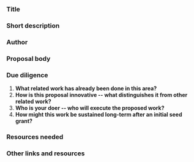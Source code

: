 ### Title

<!-- A short, pithy title for the proposal. -->

### Short description

<!-- A short, one-sentence description of the proposal. -->

### Author

<!-- Put your GitHub username(s) here. The proposal author will "own" the proposal and will be able to accept future changes to it. -->

### Proposal body

<!-- Explain your proposal. Add as much as you want, within reason! -->

### Due diligence

<!-- Please answer the following due diligence questions; it's okay to answer "N/A" if you don't know yet. -->

1. **What related work has already been done in this area?** <!-- Insert answer here --> 
2. **How is this proposal innovative -- what distinguishes it from other related work?** <!-- -->
3. **Who is your doer -- who will execute the proposed work?** <!-- Insert answer here -->
4. **How might this work be sustained long-term after an initial seed grant?** <!-- Insert answer here -->

### Resources needed

<!-- What resources are needed (grant money, advisors, expertise, etc.) to realize this proposal? -->

### Other links and resources

<!-- Add any other links, images, or resources that are relevant to the proposal -->
